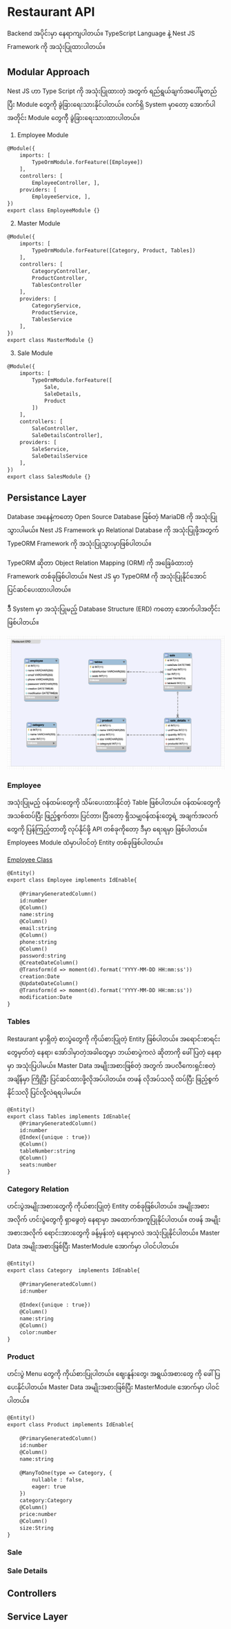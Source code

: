 # Restaurant API
Backend အပိုင်းမှာ နေရာကျပါတယ်။ TypeScript Language နဲ့ Nest JS Framework ကို အသုံးပြုထားပါတယ်။ 

## Modular Approach

Nest JS ဟာ Type Script ကို အသုံးပြုထားတဲ့ အတွက် ရည်ရွယ်ချက်အပေါ်မူတည်ပြီး Module တွေကို ခွဲခြားရေးသားနိုင်ပါတယ်။
လက်ရှိ System မှာတော့ အောက်ပါအတိုင်း Module တွေကိို ခွဲခြားရေးသားထားပါတယ်။

1. Employee Module

```
@Module({
    imports: [
        TypeOrmModule.forFeature([Employee])
    ],
    controllers: [
        EmployeeController, ],
    providers: [
        EmployeeService, ],
})
export class EmployeeModule {}
```

2. Master Module

```
@Module({
    imports: [
        TypeOrmModule.forFeature([Category, Product, Tables])
    ],
    controllers: [
        CategoryController,
        ProductController,
        TablesController
    ],
    providers: [
        CategoryService,
        ProductService,
        TablesService
    ],
})
export class MasterModule {}
```

3. Sale Module

```
@Module({
    imports: [
        TypeOrmModule.forFeature([
            Sale,
            SaleDetails,
            Product
        ])
    ],
    controllers: [
        SaleController, 
        SaleDetailsController],
    providers: [
        SaleService,
        SaleDetailsService
    ],
})
export class SalesModule {}
```


## Persistance Layer
Database အနေနဲ့ကတော့ Open Source Database ဖြစ်တဲ့ MariaDB ကို အသုံးပြုသွားပါမယ်။ Nest JS Framework မှာ Relational Database ကို အသုံးပြုဖို့အတွက် TypeORM Framework ကို အသုံးပြုသွားမှာဖြစ်ပါတယ်။

TypeORM ဆိုတာ Object Relation Mapping (ORM) ကို အခြေခံထားတဲ့ Framework တစ်ခုဖြစ်ပါတယ်။ Nest JS မှာ TypeORM ကို အသုံးပြုနိုင်အောင် ပြင်ဆင်ပေးထားပါတယ်။

ဒီီ System မှာ အသုံးပြုမည့် Database Structure (ERD) ကတော့ အောက်ပါအတိုင်းဖြစ်ပါတယ်။ 

![ERD](/images/RestaurantERD.png)

### Employee 

အသုံးပြုမည့် ဝန်ထမ်းတွေကို သိမ်းပေးထားနိုင်တဲ့ Table ဖြစ်ပါတယ်။ ဝန်ထမ်းတွေကို အသစ်ထပ်ပြီး ဖြည့်စွက်တာ၊ ပြင်တာ၊ ပြီးတော့ ရှိသမျှဝန်ထန်းတွေရဲ့ အချက်အလက်တွေကို ပြန်ကြည့်တာတို့ လုပ်နိုင်ဖို့ API တစ်ခုကိုတော့ ဒီမှာ ရေးရမှာ ဖြစ်ပါတယ်။ Employees Module ထဲဲမှာပါဝင်တဲ့ Entity တစ်ခုဖြစ်ပါတယ်။
  
[Employee Class](https://github.com/minlwin/the-restaurant/blob/master/restaurant-api/src/employee/model/employee.entity.ts)
```
@Entity()
export class Employee implements IdEnable{
    
    @PrimaryGeneratedColumn()
    id:number
    @Column()
    name:string
    @Column()
    email:string
    @Column()
    phone:string
    @Column()
    password:string
    @CreateDateColumn()
    @Transform(d => moment(d).format('YYYY-MM-DD HH:mm:ss'))
    creation:Date
    @UpdateDateColumn()
    @Transform(d => moment(d).format('YYYY-MM-DD HH:mm:ss'))
    modification:Date
}
```

### Tables 

Restaurant မှာရှိတဲ့ စားပွဲတွေကို ကိုယ်စားပြုတဲ့ Entity ဖြစ်ပါတယ်။ အရောင်းစာရင်းတွေမှတ်တဲ့ နေရာ၊ အော်ဒါမှာတဲ့အခါတွေမှာ ဘယ်စာပွဲကလဲ ဆိုတာကို ဖေါ်ပြတဲ့ နေရာမှာ အသုံးပြပါမယ်။ Master Data အမျိုးအစားဖြစ်တဲ့ အတွက် အပလီကေးရှင်းစတဲ့ အချိန်မှာ ကြိုပြီး ပြင်ဆင်ထားဖို့လိုအပ်ပါတယ်။ တဖန် လိုအပ်သလို ထပ်ပြီး ဖြည့်စွက်နိုင်သလို ပြင်လို့လဲရရပါမယ်။

```
@Entity()
export class Tables implements IdEnable{
    @PrimaryGeneratedColumn()
    id:number
    @Index({unique : true})
    @Column()
    tableNumber:string
    @Column()
    seats:number
}
```

### Category Relation
ဟင်းပွဲအမျိုးအစားတွေကို ကိုယ်စားပြုတဲ့ Entity တစ်ခုဖြစ်ပါတယ်။ အမျိုးအစားအလိုက် ဟင်းပွဲတွေကို ရှာဖွေတဲ့ နေရာမှာ အထောက်အကူပြုနိုင်ပါတယ်။ တဖန် အမျိုးအစားအလိုက် ရောင်းအားတွေကို ခန့်မှန်းတဲ့ နေရာမှာလဲ အသုံးပြုနိုင်ပါတယ်။ Master Data အမျိုးအစားဖြစ်ပြီး MasterModule အောက်မှာ ပါဝင်ပါတယ်။

```
@Entity()
export class Category  implements IdEnable{
    
    @PrimaryGeneratedColumn()
    id:number

    @Index({unique : true})
    @Column()
    name:string
    @Column()
    color:number
}
```

### Product 
ဟင်းပွဲ Menu တွေကို ကိုယ်စားပြုပါတယ်။ ဈေးနူန်းတွေ၊ အရွယ်အစားတွေ ကို ဖေါ်ပြပေးနိုင်ပါတယ်။ Master Data အမျိုးအစားဖြစ်ပြီး MasterModule အောက်မှာ ပါဝင်ပါတယ်။

```
@Entity()
export class Product implements IdEnable{
    
    @PrimaryGeneratedColumn()
    id:number
    @Column()
    name:string

    @ManyToOne(type => Category, {
        nullable : false,
        eager: true
    })
    category:Category
    @Column()
    price:number
    @Column()
    size:String
}
```

### Sale 

### Sale Details 

## Controllers

## Service Layer
